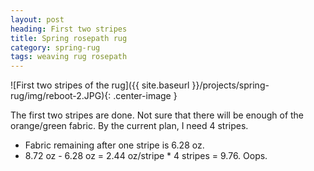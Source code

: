 ```yaml
---
layout: post
heading: First two stripes
title: Spring rosepath rug
category: spring-rug
tags: weaving rug rosepath
---
```

	
![First two stripes of the rug]({{ site.baseurl }}/projects/spring-rug/img/reboot-2.JPG){: .center-image }

The first two stripes are done. Not sure that there will be enough of the orange/green fabric. By the current plan, I need 4 stripes.

* Fabric remaining after one stripe is 6.28 oz.
* 8.72 oz - 6.28 oz = 2.44 oz/stripe * 4 stripes = 9.76. Oops.


	